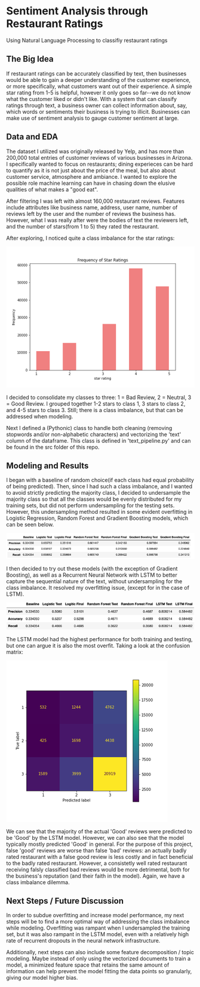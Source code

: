 # Sentiment Analysis through Restaurant Ratings
Using Natural Language Processing to classifiy restaurant ratings 

## The Big Idea 
If restaurant ratings can be accurately classified by text, then businesses would be able to gain a deeper understanding of the customer experience, or more specifically, what customers want out of their experience. A simple star rating from 1-5 is helpful, however it only goes so far--we do not know what the customer liked or didn't like. With a system that can classify ratings through text, a business owner can collect information about, say, which words or sentiments their business is trying to illicit. Businesses can make use of sentiment analysis to gauge customer sentiment at large.

## Data and EDA 
The dataset I utilized was originally released by Yelp, and has more than 200,000 total entries of customer reviews of various businesses in Arizona. I specifically wanted to focus on restaurants; dining experieces can be hard to quantify as it is not just about the price of the meal, but also about customer service, atmosphere and ambiance. I wanted to explore the possible role machine learning can have in chasing down the elusive qualities of what makes a "good eat".

After filtering I was left with almost 160,000 restaurant reviews. Features include attributes like business name, address, user name, number of reviews left by the user and the number of reviews the business has. However, what I was really after were the bodies of text the reviewers left, and the number of stars(from 1 to 5) they rated the restaurant. 

After exploring, I noticed quite a class imbalance for the star ratings: 

![Stars Histogram](./img/ratings-hist.png)

I decided to consolidate my classes to three: 1 = Bad Review, 2 = Neutral, 3 = Good Review. I grouped together 1-2 stars to class 1, 3 stars to class 2, and 4-5 stars to class 3. Still; there is a class imbalance, but that can be addressed when modeling.

Next I defined a (Pythonic) class to handle both cleaning (removing stopwords and/or non-alphabetic characters) and vectorizing the 'text' column of the dataframe. This class is defined in 'text_pipeline.py' and can be found in the src folder of this repo.


## Modeling and Results 
I began with a baseline of random choice(if each class had equal probability of being predicted). Then, since I had such a class imbalance, and I wanted to avoid strictly predicting the majority class, I decided to undersample the majority class so that all the classes would be evenly distributed for my training sets, but did not perform undersampling for the testing sets. However, this undersampling method resulted in some evident overfitting in Logistic Regression, Random Forest and Gradient Boosting models, which can be seen below. 

![Sampled Result](./img/sampled-results.png)

I then decided to try out these models (with the exception of Gradient Boosting), as well as a Recurrent Neural Network with LSTM to better capture the sequential nature of the text, without undersampling for the class imbalance. It resolved my overfitting issue, (except for in the case of LSTM).

![Un-sample Results](./img/raw-results.png)

The LSTM model had the highest performance for both training and testing, but one can argue it is also the most overfit. Taking a look at the confusion matrix: 

![Confusion Matrix](./img/matrix.png)

We can see that the majority of the actual 'Good' reviews were predicted to be 'Good' by the LSTM model. However, we can also see that the model typically mostly predicted 'Good' in general. For the purpose of this project, false 'good' reviews are worse than false 'bad' reviews: an actually badly rated restaurant with a false good review is less costly and in fact beneficial to the badly rated restaurant. However, a consistetly well rated restaurant receiving falsly classified bad reviews would be more detrimental, both for the business's reputation (and their faith in the model). Again, we have a class imbalance dilemma.


## Next Steps / Future Discussion 
In order to subdue overfitting and increase model performance, my next steps will be to find a more optimal way of addressing the class imbalance while modeling. Overfitting was rampant when I undersampled the training set, but it was also rampant in the LSTM model, even with a relatively high rate of recurrent dropouts in the neural network infrastructure. 

Additionally, next steps can also include some feature decomposition / topic modeling. Maybe instead of only using the vectorized documents to train a model, a minimized feature space that retains the same amount of information can help prevent the model fitting the data points so granularly, giving our model higher bias. 


